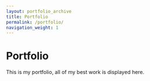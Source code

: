 ```yaml
---
layout: portfolio_archive
title: Portfolio
permalink: /portfolio/
navigation_weight: 1
---
```


# Portfolio

This is my portfolio, all of my best work is displayed here.
